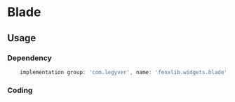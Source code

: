 # Blade
## Usage
### Dependency
```gradle
    implementation group: 'com.legyver', name: 'fenxlib.widgets.blade', version: '3.0.0-alpha.5'
```
### Coding

